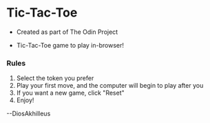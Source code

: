 # Tic-Tac-Toe

- Created as part of The Odin Project

- Tic-Tac-Toe game to play in-browser!

### Rules 
1. Select the token you prefer
2. Play your first move, and the computer will begin to play after you
3. If you want a new game, click "Reset"
4. Enjoy!

--DiosAkhilleus